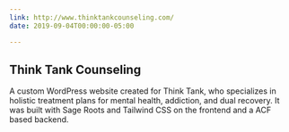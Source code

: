 ```yaml
---
link: http://www.thinktankcounseling.com/
date: 2019-09-04T00:00:00-05:00

---
```

## Think Tank Counseling

A custom WordPress website created for Think Tank, who specializes in holistic treatment plans for mental health, addiction, and dual recovery. It was built with Sage Roots and Tailwind CSS on the frontend and a ACF based backend. 
